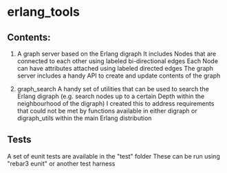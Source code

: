 # erlang_tools

Contents:
---------
1) A graph server based on the Erlang digraph
   It includes Nodes that are connected to each other using labeled bi-directional edges
   Each Node can have attributes attached using labeled directed edges 
   The graph server includes a handy API to create and update contents of the graph
   
2) graph_search
   A handy set of utilities that can be used to search the Erlang digraph
   (e.g. search nodes up to a certain Depth within the neighbourhood of the digraph)
   I created this to address requirements that could not be met by functions available
   in either digraph or digraph_utils within the main Erlang distribution
   
   
Tests
------
A set of eunit tests are available in the "test" folder
These can be run using "rebar3 eunit" or another test harness 
   
